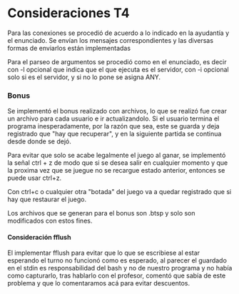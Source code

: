 # Consideraciones T4

Para las conexiones se procedió de acuerdo a lo indicado en la ayudantía y el enunciado.
Se envían los mensajes correspondientes y las diversas formas de enviarlos están implementadas

Para el parseo de argumentos se procedió como en el enunciado, es decir con -l opcional que indica que el que ejecuta es el servidor, con -i opcional solo si es el servidor, y si no lo pone se asigna ANY.

### Bonus

Se implementó el bonus realizado con archivos, lo que se realizó fue crear un archivo para cada usuario e ir actualizandolo. Si el usuario termina el programa inesperadamente, por la razón que sea, este se guarda y deja registrado que "hay que recuperar", y en la siguiente partida se continua desde donde se dejó.

Para evitar que solo se acabe legalmente el juego al ganar, se implementó la señal ctrl + z de modo que si se desea salir en cualquier momento y que la proxima vez que se juegue no se recargue estado anterior, entonces se puede usar ctrl+z.

Con ctrl+c o cualquier otra "botada" del juego va a quedar registrado que si hay que restaurar el juego.

Los archivos que se generan para el bonus son .btsp y solo son modificados con estos fines.

#### Consideración fflush

El implementar fflush para evitar que lo que se escribiese al estar esperando el turno no funcionó como es esperado, al parecer el guardado en el stdin es responsabilidad del bash y no de nuestro programa y no había como capturarlo, tras hablarlo con el profesor, comentó que sabía de este problema y que lo comentaramos acá para evitar descuentos.